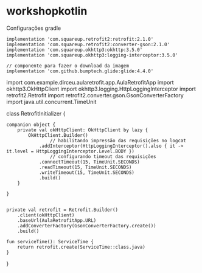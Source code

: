 # workshopkotlin

Configurações gradle

    implementation 'com.squareup.retrofit2:retrofit:2.1.0'
    implementation 'com.squareup.retrofit2:converter-gson:2.1.0'
    implementation 'com.squareup.okhttp3:okhttp:3.5.0'
    implementation 'com.squareup.okhttp3:logging-interceptor:3.5.0'

    // componente para fazer o download da imagem
    implementation 'com.github.bumptech.glide:glide:4.4.0'
    
    
    
    
    
    
import com.example.dirceu.aularetrofit.app.AulaRetrofitApp
import okhttp3.OkHttpClient
import okhttp3.logging.HttpLoggingInterceptor
import retrofit2.Retrofit
import retrofit2.converter.gson.GsonConverterFactory
import java.util.concurrent.TimeUnit

class RetrofitInitializer {

    companion object {
        private val okHttpClient: OkHttpClient by lazy {
            OkHttpClient.Builder()
                    // habilitando impressão das requisições no logcat
                .addInterceptor(HttpLoggingInterceptor().also { it -> it.level = HttpLoggingInterceptor.Level.BODY })
                    // configurando timeout das requisições
                .connectTimeout(15, TimeUnit.SECONDS)
                .readTimeout(15, TimeUnit.SECONDS)
                .writeTimeout(15, TimeUnit.SECONDS)
                .build()
        }

    }


    private val retrofit = Retrofit.Builder()
        .client(okHttpClient)
        .baseUrl(AulaRetrofitApp.URL)
        .addConverterFactory(GsonConverterFactory.create())
        .build()

    fun serviceTime(): ServiceTime {
        return retrofit.create(ServiceTime::class.java)
    }

}
